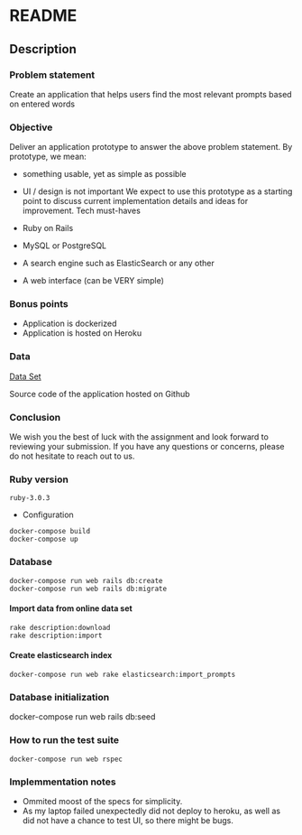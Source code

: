 # README


## Description

### Problem statement
Create an application that helps users find the most relevant prompts based on entered
words
### Objective
Deliver an application prototype to answer the above problem statement.
By prototype, we mean:
- something usable, yet as simple as possible
- UI / design is not important
We expect to use this prototype as a starting point to discuss current implementation details and
ideas for improvement.
Tech must-haves

- Ruby on Rails
- MySQL or PostgreSQL
- A search engine such as ElasticSearch or any other
- A web interface (can be VERY simple)
### Bonus points
- Application is dockerized
- Application is hosted on Heroku
### Data
[Data Set](https://huggingface.co/datasets/Gustavosta/Stable-Diffusion-Prompts)

Source code of the application hosted on Github

### Conclusion
We wish you the best of luck with the assignment and look forward to reviewing your
submission. If you have any questions or concerns, please do not hesitate to reach out to us.

### Ruby version

```ruby-3.0.3```

* Configuration

```
docker-compose build
docker-compose up

```

### Database
```
docker-compose run web rails db:create
docker-compose run web rails db:migrate
```
#### Import data from online data set

```
rake description:download
rake description:import
```

#### Create elasticsearch index
```
docker-compose run web rake elasticsearch:import_prompts

```

### Database initialization

docker-compose run web rails db:seed

### How to run the test suite
```
docker-compose run web rspec
```


### Implemmentation notes

- Ommited moost of the specs for simplicity.
- As my laptop failed unexpectedly did not deploy to heroku, as well as did not have a chance to test UI, so there might be bugs.





